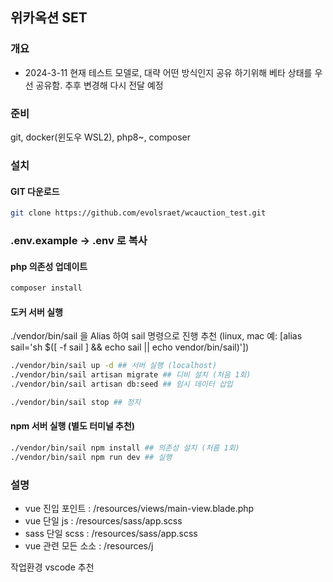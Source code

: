 ## 위카옥션 SET

### 개요

-   2024-3-11
    현재 테스트 모델로, 대략 어떤 방식인지 공유 하기위해 베타 상태를 우선 공유함.
    추후 변경해 다시 전달 예정

### 준비

git, docker(윈도우 WSL2), php8~, composer

### 설치

#### GIT 다운로드

```bash
git clone https://github.com/evolsraet/wcauction_test.git
```

### .env.example -> .env 로 복사

#### php 의존성 업데이트

```bash
composer install
```

#### 도커 서버 실행

./vendor/bin/sail 을 Alias 하여 sail 명령으로 진행 추천
(linux, mac 예: [alias sail='sh $([ -f sail ] && echo sail || echo vendor/bin/sail)'])

```bash
./vendor/bin/sail up -d ## 서버 실행 (localhost)
./vendor/bin/sail artisan migrate ## 디비 설치 (처음 1회)
./vendor/bin/sail artisan db:seed ## 임시 데이터 삽입
```

```bash
./vendor/bin/sail stop ## 정지
```

#### npm 서버 실행 (별도 터미널 추천)

```bash
./vendor/bin/sail npm install ## 의존성 설치 (처름 1회)
./vendor/bin/sail npm run dev ## 실행
```

### 설명

-   vue 진입 포인트 : /resources/views/main-view.blade.php
-   vue 단일 js : /resources/sass/app.scss
-   sass 단일 scss : /resources/sass/app.scss
-   vue 관련 모든 소소 : /resources/j

작업환경 vscode 추천
